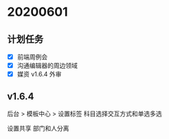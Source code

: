 # 20200601

## 计划任务

- [x] 前端周例会
- [x] 沟通编辑器的周边领域
- [x] 媒资 v1.6.4 外审

## v1.6.4

后台 > 模板中心 > 设置标签
科目选择交互方式和单选多选

设置共享
部门和人分离
